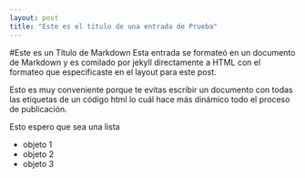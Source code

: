 ```yaml
---
layout: post
title: "Este es el título de una entrada de Prueba"
---
```


#Este es un Título de Markdown
Esta entrada se formateó en un documento de Markdown y es comilado por jekyll directamente a HTML con el formateo que especificaste en el layout para este post.

Esto es muy conveniente porque te evitas escribir un documento con todas las etiquetas de un código html lo cuál hace más dinámico todo el proceso de publicación.

Esto espero que sea una lista
- objeto 1
- objeto 2
- objeto 3
